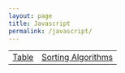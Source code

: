 ```yaml
---
layout: page
title: Javascript
permalink: /javascript/
---
```


<table>
    <tr>
        <td><a href="https://mmaxwu.github.io/cs/week%205/jupyter/2022/09/25/JavascriptTable.html"> Table</a></td>
        <td><a href="https://mmaxwu.github.io/cs/week%205/jupyter/2022/09/25/JavascriptSortingAlgorithms.html"> Sorting Algorithms</a></td>
    </tr>
</table>